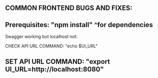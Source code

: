 COMMON FRONTEND BUGS AND FIXES:
------------------------------------------------------------
Prerequisites:
"npm install" 
^for dependencies
------------------------------------------------------------
Swagger working but localhost not:

CHECK API URL COMMAND:
"echo $UI_URL"

SET API URL COMMAND:
"export UI_URL=http://localhost:8080"
------------------------------------------------------------

